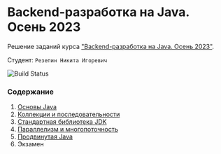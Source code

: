 # Backend-разработка на Java. Осень 2023
Решение заданий курса ["Backend-разработка на Java. Осень 2023"](https://fintech.tinkoff.ru/academy/java).

Студент: `Резепин Никита Игоревич`

![Build Status](https://github.com/not-Whale/tinkoff-java-backend-2023/actions/workflows/build.yml/badge.svg)

### Содержание
1. [Основы Java](./pages/java-basics.md)
2. [Коллекции и последовательности](./pages/collections.md)
3. [Стандартная библиотека JDK](./pages/jdk.md)
4. [Параллелизм и многопоточность](./pages/concurrency.md)
5. [Продвинутая Java](./pages/java-advanced.md)
6. Экзамен
